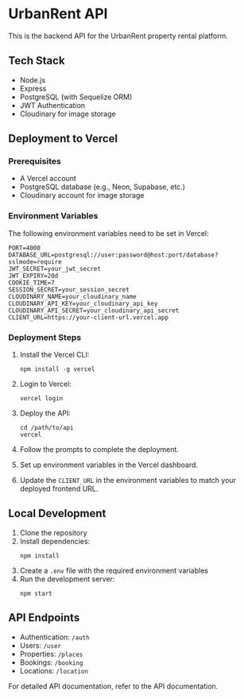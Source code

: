 # UrbanRent API

This is the backend API for the UrbanRent property rental platform.

## Tech Stack

- Node.js
- Express
- PostgreSQL (with Sequelize ORM)
- JWT Authentication
- Cloudinary for image storage

## Deployment to Vercel

### Prerequisites

- A Vercel account
- PostgreSQL database (e.g., Neon, Supabase, etc.)
- Cloudinary account for image storage

### Environment Variables

The following environment variables need to be set in Vercel:

```
PORT=4000
DATABASE_URL=postgresql://user:password@host:port/database?sslmode=require
JWT_SECRET=your_jwt_secret
JWT_EXPIRY=20d
COOKIE_TIME=7
SESSION_SECRET=your_session_secret
CLOUDINARY_NAME=your_cloudinary_name
CLOUDINARY_API_KEY=your_cloudinary_api_key
CLOUDINARY_API_SECRET=your_cloudinary_api_secret
CLIENT_URL=https://your-client-url.vercel.app
```

### Deployment Steps

1. Install the Vercel CLI:
   ```
   npm install -g vercel
   ```

2. Login to Vercel:
   ```
   vercel login
   ```

3. Deploy the API:
   ```
   cd /path/to/api
   vercel
   ```

4. Follow the prompts to complete the deployment.

5. Set up environment variables in the Vercel dashboard.

6. Update the `CLIENT_URL` in the environment variables to match your deployed frontend URL.

## Local Development

1. Clone the repository
2. Install dependencies:
   ```
   npm install
   ```
3. Create a `.env` file with the required environment variables
4. Run the development server:
   ```
   npm start
   ```

## API Endpoints

- Authentication: `/auth`
- Users: `/user`
- Properties: `/places`
- Bookings: `/booking`
- Locations: `/location`

For detailed API documentation, refer to the API documentation.
